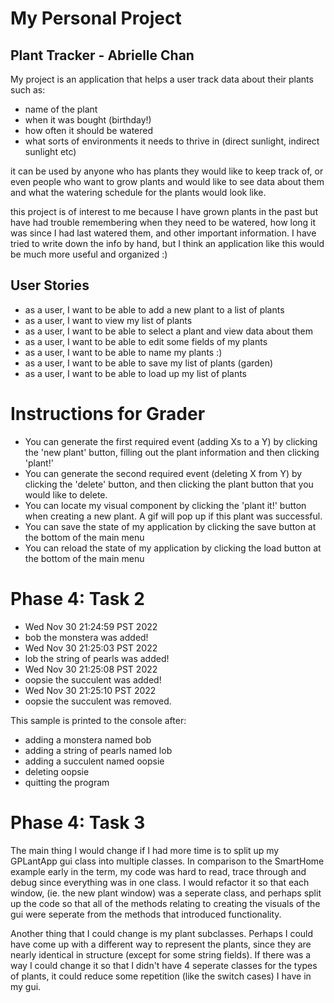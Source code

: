 # My Personal Project
## Plant Tracker - Abrielle Chan

My project is an application that helps a user track data about their plants such as:
- name of the plant
- when it was bought (birthday!)
- how often it should be watered
- what sorts of environments it needs to thrive in (direct sunlight, indirect sunlight etc)

it can be used by anyone who has plants they would like to keep track of, or even people who want to grow plants
and would like to see data about them and what the watering schedule for the plants would look like.

this project is of interest to me because I have grown plants in the past but have had trouble remembering
when they need to be watered, how long it was since I had last watered them, and other important information.
I have tried to write down the info by hand, but I think an application like this would be much more useful and organized :)


## User Stories
- as a user, I want to be able to add a new plant to a list of plants
- as a user, I want to view my list of plants
- as a user, I want to be able to select a plant and view data about them
- as a user, I want to be able to edit some fields of my plants
- as a user, I want to be able to name my plants :) 
- as a user, I want to be able to save my list of plants (garden)
- as a user, I want to be able to load up my list of plants

# Instructions for Grader

- You can generate the first required event (adding Xs to a Y) by clicking the 'new plant' button, filling out the plant information and then clicking 'plant!'
- You can generate the second required event (deleting X from Y) by clicking the 'delete' button, and then clicking the plant button that you would like to delete.
- You can locate my visual component by clicking the 'plant it!' button when creating a new plant. A gif will pop up if this plant was successful.
- You can save the state of my application by clicking the save button at the bottom of the main menu
- You can reload the state of my application by clicking the load button at the bottom of the main menu

# Phase 4: Task 2
- Wed Nov 30 21:24:59 PST 2022
- bob the monstera was added!
- Wed Nov 30 21:25:03 PST 2022
- lob the string of pearls was added!
- Wed Nov 30 21:25:08 PST 2022
- oopsie the succulent was added!
- Wed Nov 30 21:25:10 PST 2022
- oopsie the succulent was removed.

This sample is printed to the console after:
- adding a monstera named bob
- adding a string of pearls named lob
- adding a succulent named oopsie
- deleting oopsie
- quitting the program

# Phase 4: Task 3
The main thing I would change if I had more time is to split up my GPLantApp gui class into multiple classes. 
In comparison to the SmartHome example early in the term, my code was hard to read, trace through and debug since everything 
was in one class. I would refactor it so that each window, (ie. the new plant window) was a seperate class, and perhaps
split up the code so that all of the methods relating to creating the visuals of the gui were seperate from the methods
that introduced functionality. 

Another thing that I could change is my plant subclasses. Perhaps I could have come up with a different way to represent
the plants, since they are nearly identical in structure (except for some string fields). If there was a way I could change
it so that I didn't have 4 seperate classes for the types of plants, it could reduce some repetition (like the switch cases)
I have in my gui. 